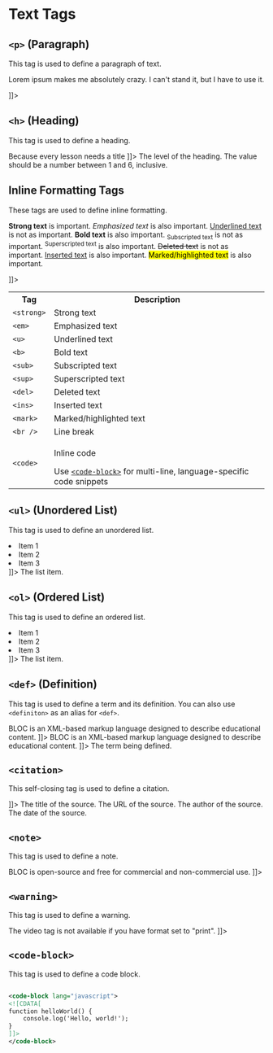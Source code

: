 # Text Tags

## `<p>` (Paragraph)

This tag is used to define a paragraph of text.

<code-block lang="xml">
<![CDATA[
<p>Lorem ipsum makes me absolutely crazy. I can't stand it, but I have to use it.</p>
]]>
</code-block>

## `<h>` (Heading)

This tag is used to define a heading.

<code-block lang="xml">
<![CDATA[
<h level="1">Because every lesson needs a title</h>
]]>
</code-block>

<chapter title="Parameters" collapsible="true">
<deflist type="full">
<def title="level (required)">
The level of the heading. The value should be a number between 1 and 6, inclusive.
</def>
</deflist>
</chapter>

## Inline Formatting Tags

These tags are used to define inline formatting.
<code-block collapsed-title="Inline formatting examples" collapsible="true" lang="xml">
<![CDATA[
<p>
    <strong>Strong text</strong> is important.
    <em>Emphasized text</em> is also important.
    <u>Underlined text</u> is not as important.
    <b>Bold text</b> is also important.
    <sub>Subscripted text</sub> is not as important.
    <sup>Superscripted text</sup> is also important.
    <del>Deleted text</del> is not as important.
    <ins>Inserted text</ins> is also important.
    <mark>Marked/highlighted text</mark> is also important.
</p>
]]>
</code-block>

<table>
    <tr>
        <th>Tag</th>
        <th>Description</th>
    </tr>
    <tr>
        <td><code>&lt;strong&gt;</code></td>
        <td>Strong text</td>
    </tr>
    <tr>
        <td><code>&lt;em&gt;</code></td>
        <td>Emphasized text</td>
    </tr>
    <tr>
        <td><code>&lt;u&gt;</code></td>
        <td>Underlined text</td>
    </tr>
    <tr>
        <td><code>&lt;b&gt;</code></td>
        <td>Bold text</td>
    </tr>
    <tr>
        <td><code>&lt;sub&gt;</code></td>
        <td>Subscripted text</td>
    </tr>
    <tr>
        <td><code>&lt;sup&gt;</code></td>
        <td>Superscripted text</td>
    </tr>
    <tr>
        <td><code>&lt;del&gt;</code></td>
        <td>Deleted text</td>
    </tr>
    <tr>
        <td><code>&lt;ins&gt;</code></td>
        <td>Inserted text</td>
    </tr>
    <tr>
        <td><code>&lt;mark&gt;</code></td>
        <td>Marked/highlighted text</td>
    </tr>
    <tr>
        <td><code>&lt;br /&gt;</code></td>
        <td>Line break</td>
    </tr>
    <tr>
        <td><code>&lt;code&gt;</code></td>
        <td><p>Inline code</p>Use <a href="#code-block" ><code>&lt;code-block&gt;</code></a> for multi-line, language-specific code snippets</td>
    </tr>
</table>

## `<ul>` (Unordered List)

This tag is used to define an unordered list.

<code-block lang="xml">
<![CDATA[
<ul>
    <li>Item 1</li>
    <li>Item 2</li>
    <li>Item 3</li>
</ul>
]]>
</code-block>

<chapter title="Child tags" collapsible="true">
<deflist>
<def title="<li> (required)">
The list item.
</def>
</deflist>
</chapter>

## `<ol>` (Ordered List)

This tag is used to define an ordered list.

<code-block lang="xml">
<![CDATA[
<ol>
    <li>Item 1</li>
    <li>Item 2</li>
    <li>Item 3</li>
</ol>
]]>
</code-block>

<chapter title="Child tags" collapsible="true">
<deflist>
<def title="<li> (required)">
The list item.
</def>
</deflist>
</chapter>

## `<def>` (Definition)

This tag is used to define a term and its definition.
You can also use `<definiton>` as an alias for `<def>`.

<tabs>
<tab title="def">
<code-block lang="xml">
<![CDATA[
<def title="BLOC">
    BLOC is an XML-based markup language designed to describe educational content.
</def>
]]>
</code-block>
</tab>
<tab title="definition">
<code-block lang="xml">
<![CDATA[
<definition title="BLOC">
    BLOC is an XML-based markup language designed to describe educational content.
</definition>
]]>
</code-block>
</tab>
</tabs>

<chapter title="Parameters" collapsible="true">
<deflist type="full">
<def title="title (required)">
The term being defined.
</def>
</deflist>
</chapter>

## `<citation>`

This self-closing tag is used to define a citation.

<code-block lang="xml">
<![CDATA[
<citation title="The Chicago Manual of Style" author="University of Chicago Press" date="2017" url="https://www.chicagomanualofstyle.org/" />
]]>
</code-block>

<chapter title="Parameters" collapsible="true">
<deflist type="full">
<def title="title (required)">
The title of the source.
</def>
<def title="url (required)">
The URL of the source.
</def>
<def title="author">
The author of the source.
</def>
<def title="date">
The date of the source.
</def>
</deflist>
</chapter>

## `<note>`

This tag is used to define a note.

<code-block lang="xml">
<![CDATA[
<note>
    BLOC is open-source and free for commercial and non-commercial use.
</note>
]]>
</code-block>

## `<warning>`

This tag is used to define a warning.

<code-block lang="xml">
<![CDATA[
<warning>
    The video tag is not available if you have format set to "print".
</warning>
]]>
</code-block>

## `<code-block>`
This tag is used to define a code block.

```xml

<code-block lang="javascript">
<![CDATA[
function helloWorld() {
    console.log('Hello, world!');
}
]]>
</code-block>
```

